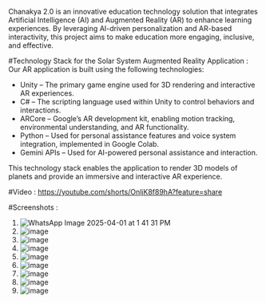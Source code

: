 Chanakya 2.0 is an innovative education technology solution that integrates Artificial Intelligence (AI) and Augmented Reality (AR) to enhance learning experiences. By leveraging AI-driven personalization and AR-based interactivity, this project aims to make education more engaging, inclusive, and effective.

#Technology Stack for the Solar System Augmented Reality Application :
Our AR application is built using the following technologies:

- Unity – The primary game engine used for 3D rendering and interactive AR experiences.
- C# – The scripting language used within Unity to control behaviors and interactions.
- ARCore – Google’s AR development kit, enabling motion tracking, environmental understanding, and AR functionality.
- Python – Used for personal assistance features and voice system integration, implemented in Google Colab.
- Gemini APIs – Used for AI-powered personal assistance and interaction.

This technology stack enables the application to render 3D models of planets and provide an immersive and interactive AR experience.

#Video :
https://youtube.com/shorts/OnljK8f89hA?feature=share

#Screenshots :
1. ![WhatsApp Image 2025-04-01 at 1 41 31 PM](https://github.com/user-attachments/assets/dd304ec6-9940-4692-af53-86307dbc29cc)
2. ![image](https://github.com/user-attachments/assets/26fa6296-10df-47e8-9679-2d01cb24ba27)
3. ![image](https://github.com/user-attachments/assets/21b54a35-ca76-4fb6-b5f9-9edb9121494b)
4. ![image](https://github.com/user-attachments/assets/f4c400d9-c98d-4568-96f3-b5f9392fcba3)
5. ![image](https://github.com/user-attachments/assets/1749f333-ea24-4c80-bf36-4944cbe775fc)
6. ![image](https://github.com/user-attachments/assets/79df6b9a-32e6-4463-b2dc-5d5f6c84cd00)
7. ![image](https://github.com/user-attachments/assets/46a6420e-83f6-4da0-b964-98e6f237279c)
8. ![image](https://github.com/user-attachments/assets/d13361f1-00cb-4d5b-b789-1cf5e436c04f)
9. ![image](https://github.com/user-attachments/assets/25f6b69a-5942-431e-acf3-c038cc31a7c3)









